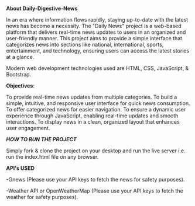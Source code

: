 **About Daily-Digestive-News**

In an era where information flows rapidly, staying up-to-date with the latest news has 
become a necessity. The "Daily News" project is a web-based platform that delivers 
real-time news updates to users in an organized and user-friendly manner. This project 
aims to provide a simple interface that categorizes news into sections like national, 
international, sports, entertainment, and technology, ensuring users can access the 
latest stories at a glance.

Modern web development technologies used are HTML, CSS, JavaScript, & Bootstrap.

**Objectives**: 

To provide real-time news updates from multiple categories. 
To build a simple, intuitive, and responsive user interface for quick news consumption. 
To offer categorized news for easier navigation. 
To ensure a dynamic user experience through JavaScript, enabling real-time updates 
and smooth interactions. 
To display news in a clean, organized layout that enhances user engagement. 

***HOW TO RUN THE PROJECT***

Simply fork & clone the project on your desktop and run the live server i.e. run the index.html file on any browser.

**API's USED**

-Gnews (Please use your API keys to fetch the news for safety purposes).

-Weather API or OpenWeatherMap (Please use your API keys to fetch the weather for safety purposes).
